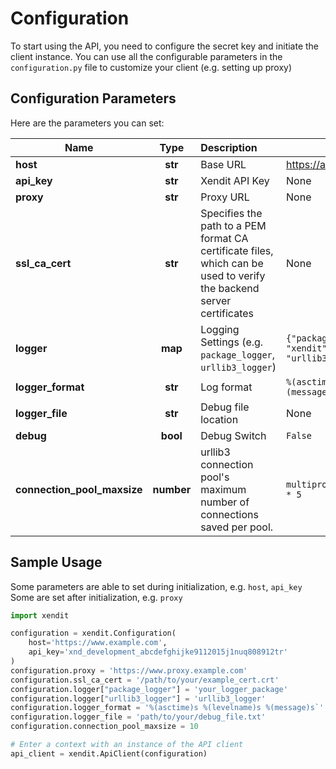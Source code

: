 # Configuration

To start using the API, you need to configure the secret key and initiate the client instance.
You can use all the configurable parameters in the `configuration.py` file to customize your client (e.g. setting up proxy)

## Configuration Parameters

Here are the parameters you can set:

| Name |    Type    | Description                                                                                                          | Default                                                     | Example                                                                  |
|-------------|:----------:|:---------------------------------------------------------------------------------------------------------------------|-------------------------------------------------------------|--------------------------------------------------------------------------|
| **host** |  **str**   | Base URL                                                                                                             | https://api.xendit.co                                       | https://www.example.com                                                  |
| **api_key** |  **str**   | Xendit API Key                                                                                                       | None                                                        | `xnd_development_abcdefghijke9112015j1nuq808912tr`                       |
| **proxy** |  **str**   | Proxy URL                                                                                                            | None                                                        | https://www.proxy.example.com                                            |
| **ssl_ca_cert** |  **str**   | Specifies the path to a PEM format CA certificate files, which can be used to verify the backend server certificates | None                                                        | `/path/to/your/example_cert.crt`                                         |
| **logger** |  **map**   | Logging Settings (e.g. `package_logger`, `urllib3_logger`)                                                           | `{"package_logger": "xendit", "urllib3_logger": "urllib3"}` | `{"package_logger": "your_logger_package", "urllib3_logger": "urllib3"}` |
| **logger_format** |  **str**   | Log format                                                                                                           | `%(asctime)s %(levelname)s %(message)s`                     | `%(asctime)s %(levelname)s %(message)s`                                  |
| **logger_file** |  **str**   | Debug file location                                                                                                  | None                                                        | `/path/to/your/debug_file.txt`                                           |
| **debug** |  **bool**  | Debug Switch                                                                                                         | `False`                                                       | `True`                                                                   |
| **connection_pool_maxsize** | **number** | urllib3 connection pool's maximum number of connections saved per pool.                                              | `multiprocessing.cpu_count() * 5`                           | 5                                                                        |

## Sample Usage

Some parameters are able to set during initialization, e.g. `host`, `api_key`
Some are set after initialization, e.g. `proxy`

```python
import xendit

configuration = xendit.Configuration(
    host='https://www.example.com',
    api_key='xnd_development_abcdefghijke9112015j1nuq808912tr'
)
configuration.proxy = 'https://www.proxy.example.com'
configuration.ssl_ca_cert = '/path/to/your/example_cert.crt'
configuration.logger["package_logger"] = 'your_logger_package'
configuration.logger["urllib3_logger"] = 'urllib3_logger'
configuration.logger_format = '%(asctime)s %(levelname)s %(message)s`'
configuration.logger_file = 'path/to/your/debug_file.txt'
configuration.connection_pool_maxsize = 10

# Enter a context with an instance of the API client
api_client = xendit.ApiClient(configuration)
```


